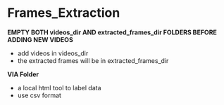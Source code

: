 # Frames_Extraction

**EMPTY BOTH videos_dir AND extracted_frames_dir FOLDERS BEFORE ADDING NEW VIDEOS**
- add videos in videos_dir  
- the extracted frames will be in extracted_frames_dir


**VIA Folder**
- a local html tool to label data
- use csv format
